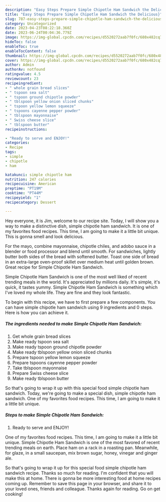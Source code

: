 ```yaml
---
description: "Easy Steps Prepare Simple Chipotle Ham Sandwich the Delicious}"
title: "Easy Steps Prepare Simple Chipotle Ham Sandwich the Delicious}"
slug: 787-easy-steps-prepare-simple-chipotle-ham-sandwich-the-delicious
category: Uncategorized
date: 2023-04-23T08:22:18.360Z
date: 2023-06-24T00:04:36.779Z
image: https://img-global.cpcdn.com/recipes/d5520272aab7f0fc/680x482cq70/simple-chipotle-ham-sandwich-recipe-main-photo.jpg
hideToc: false
enableToc: true
enableTocContent: false
thumbnail: https://img-global.cpcdn.com/recipes/d5520272aab7f0fc/680x482cq70/simple-chipotle-ham-sandwich-recipe-main-photo.jpg
cover: https://img-global.cpcdn.com/recipes/d5520272aab7f0fc/680x482cq70/simple-chipotle-ham-sandwich-recipe-main-photo.jpg
author: Admin
authorAv: notfound
ratingvalue: 4.5
reviewcount: 23
recipeingredient:
- " whole grain bread slices"
- " tspoon sea salt"
- " tspoon ground chipotle powder"
- " tblspoon yellow onion sliced chunks"
- " tspoon yellow lemon squeeze"
- " tspoons cayenne pepper powder"
- " tblspoon mayonnaise"
- " Swiss cheese slice"
- " tblspoon butter"
recipeinstructions:

- "Ready to serve and ENJOY!"
categories:
- Recipe
tags:
- simple
- chipotle
- ham

katakunci: simple chipotle ham 
nutrition: 247 calories
recipecuisine: American
preptime: "PT19M"
cooktime: "PT44M"
recipeyield: "1"
recipecategory: Dessert

---
```



Hey everyone, it is Jim, welcome to our recipe site. Today, I will show you a way to make a distinctive dish, simple chipotle ham sandwich. It is one of my favorites food recipes. This time, I am going to make it a little bit unique. This is gonna smell and look delicious.

For the mayo, combine mayonnaise, chipotle chiles, and adobo sauce in a blender or food processor and blend until smooth. For sandwiches, lightly butter both sides of the bread with softened butter. Toast one side of bread in an extra-large oven-proof skillet over medium heat until golden brown. Great recipe for Simple Chipotle Ham Sandwich.

Simple Chipotle Ham Sandwich is one of the most well liked of recent trending meals in the world. It's appreciated by millions daily. It's simple, it's quick, it tastes yummy. Simple Chipotle Ham Sandwich is something which I've loved my whole life. They are fine and they look fantastic.


To begin with this recipe, we have to first prepare a few components. You can have simple chipotle ham sandwich using 9 ingredients and 0 steps. Here is how you can achieve it.

<!--inarticleads1-->

##### The ingredients needed to make Simple Chipotle Ham Sandwich:

1. Get  whole grain bread slices
1. Make ready  tspoon sea salt
1. Make ready  tspoon ground chipotle powder
1. Make ready  tblspoon yellow onion sliced chunks
1. Prepare  tspoon yellow lemon squeeze
1. Prepare  tspoons cayenne pepper powder
1. Take  tblspoon mayonnaise
1. Prepare  Swiss cheese slice
1. Make ready  tblspoon butter


So that&#39;s going to wrap it up with this special food simple chipotle ham sandwich. Today, we&#39;re going to make a special dish, simple chipotle ham sandwich. One of my favorites food recipes. This time, I am going to make it a little bit unique. 

<!--inarticleads2-->

##### Steps to make Simple Chipotle Ham Sandwich:


1. Ready to serve and ENJOY!

One of my favorites food recipes. This time, I am going to make it a little bit unique. Simple Chipotle Ham Sandwich is one of the most favored of recent trending meals on earth. Place ham on a rack in a roasting pan. Meanwhile, for glaze, in a small saucepan, mix brown sugar, honey, vinegar and ginger ale. 

So that's going to wrap it up for this special food simple chipotle ham sandwich recipe. Thanks so much for reading. I'm confident that you will make this at home. There is gonna be more interesting food at home recipes coming up. Remember to save this page in your browser, and share it to your loved ones, friends and colleague. Thanks again for reading. Go on get cooking!
